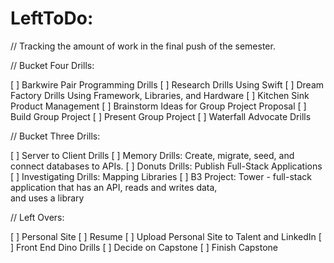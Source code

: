# LeftToDo:

// Tracking the amount of work in the final push of the semester.


// Bucket Four Drills:

[ ] Barkwire Pair Programming Drills
[ ] Research Drills Using Swift
[ ] Dream Factory Drills Using Framework, Libraries, and Hardware
[ ] Kitchen Sink Product Management
[ ] Brainstorm Ideas for Group Project Proposal
[ ] Build Group Project
[ ] Present Group Project
[ ] Waterfall Advocate Drills




// Bucket Three Drills:

[ ] Server to Client Drills
[ ] Memory Drills: Create, migrate, seed, and connect databases to APIs.
[ ] Donuts Drills: Publish Full-Stack Applications
[ ] Investigating Drills: Mapping Libraries
[ ] B3 Project: Tower - full-stack application that has an API, 
    reads and writes data,      
    and uses a library






// Left Overs:

[ ] Personal Site
[ ] Resume
[ ] Upload Personal Site to Talent and LinkedIn
[ ] Front End Dino Drills
[ ] Decide on Capstone
[ ] Finish Capstone
